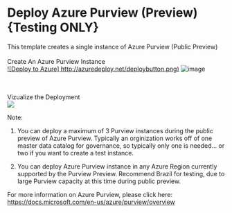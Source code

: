 <!--
# NERegiondemos
# Purview 
-->

# Deploy Azure Purview (Preview)  {Testing ONLY}

This template creates a single instance of Azure Purview (Public Preview)
<br>
<br>
Create An Azure Purview Instance 
<br>
[![Deploy to Azure]
http://azuredeploy.net/deploybutton.png)](https://portal.azure.com/#create/Microsoft.Template/uri/https%3A%2F%2Fraw.githubusercontent.com%2FAzure%2Fazure-quickstart-templates%2Fmaster%2F101-azure-search-create%2Fazuredeploy.json)
![image](https://user-images.githubusercontent.com/9942991/122655371-ac8f1800-d106-11eb-84e9-2bfc333d2e1a.png)

<!--<a href="https://azuredeploy.net" target="_blank">
    <img src="http://azuredeploy.net/deploybutton.png"/>
</a> 
-->
<br>
<br>
Vizualize the Deployment
<br>
<a href="http://armviz.io/#/?load=https://raw.githubusercontent.com/DarylsCorner/ARM-Templates/master/vm-from-user-image/azuredeploy.json" target="_blank">
  <img src="http://armviz.io/visualizebutton.png"/>
</a>
<br>

Note:
1) You can deploy a maximum of 3 Purview instances during the public preview of Azure Purview. 
   Typically an orginization works off of one master data catalog for governance, so typically only one is needed... or two if you want to create a test instance.

2) You can deploy Azure Purview instance in any Azure Region currently supported by the Purview Preview. Recommend Brazil for testing, due to large Purview capacity at this time during public preview.

For more information on Azure Purview, please click here:
https://docs.microsoft.com/en-us/azure/purview/overview

